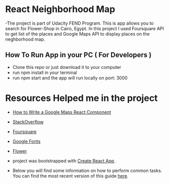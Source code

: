# React Neighborhood Map
-The project is part of Udacity FEND Program. This is app allows you to search for Flower-Shop in Cairo, Egypt. In this project I used Foursquare API to get list of the places and Google Maps API to display places on the neghborhood map.
## How To Run App in your PC ( For Developers )

- Clone this repo or just download it to your computer
- run npm install in your terminal
- run npm start and the app will run locally on port: 3000

# Resources Helped me in the project
- [How to Write a Google Maps React Component ](https://www.fullstackreact.com/articles/how-to-write-a-google-maps-react-component)
- [StackOverflow](https://stackoverflow.com/)
- [Foursquare ](https://developer.foursquare.com)
- [Google Fonts](https://fonts.google.com)
- [Flower](https://unicode-table.com)

- project was bootstrapped with [Create React App](https://github.com/facebookincubator/create-react-app).

- Below you will find some information on how to perform common tasks.<br>
You can find the most recent version of this guide [here](https://github.com/facebookincubator/create-react-app/blob/master/packages/react-scripts/template/README.md).


